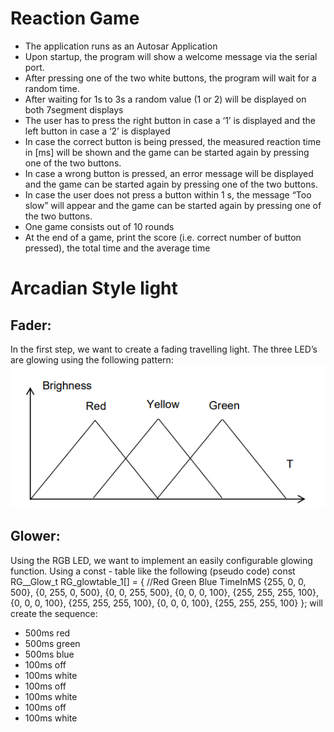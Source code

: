 # Reaction Game
- The application runs as an Autosar Application
- Upon startup, the program will show a welcome message via the serial port.
- After pressing one of the two white buttons, the program will wait for a random time. 
- After waiting for 1s to 3s a random value (1 or 2) will be displayed on both 7segment displays
- The user has to press the right button in case a ‘1’ is displayed and the left button in case a ‘2’ is displayed
- In case the correct button is being pressed, the measured reaction time in [ms] will be shown and the game can be started again by pressing one of the two buttons.
- In case a wrong button is pressed, an error message will be displayed and the game can be started again by pressing one of the two buttons.
- In case the user does not press a button within 1 s, the message “Too slow” will appear and the game can be started again by pressing one of the two buttons.
- One game consists out of 10 rounds
- At the end of a game, print the score (i.e. correct number of button pressed), the total time and the average time
  
# Arcadian Style light
## Fader:
In the first step, we want to create a fading travelling light. The three LED’s are glowing using the following pattern:
![alt text](https://github.com/SreeSamanvithaManoorVadhoolas/ReactionGame/blob/master/fader.png)
## Glower:
Using the RGB LED, we want to implement an easily configurable glowing function. Using a const - table like the following (pseudo code)
const RG__Glow_t RG_glowtable_1[] = {
//Red Green Blue TimeInMS
{255, 0, 0, 500},
{0, 255, 0, 500},
{0, 0, 255, 500},
{0, 0, 0, 100},
{255, 255, 255, 100},
{0, 0, 0, 100},
{255, 255, 255, 100},
{0, 0, 0, 100},
{255, 255, 255, 100}
};
will create the sequence:
- 500ms red
- 500ms green
- 500ms blue
- 100ms off
- 100ms white
- 100ms off
- 100ms white
- 100ms off
- 100ms white

